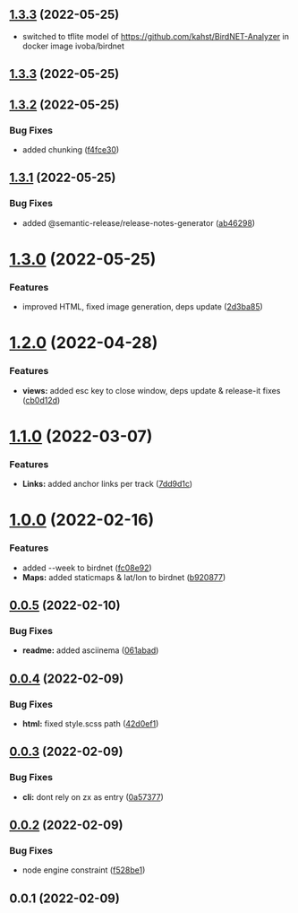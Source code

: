 ## [1.3.3](https://github.com/ivoba/audiomoth-visualizer/compare/1.3.2...1.3.3) (2022-05-25)

* switched to tflite model of https://github.com/kahst/BirdNET-Analyzer in docker image ivoba/birdnet


## [1.3.3](https://github.com/ivoba/audiomoth-visualizer/compare/1.3.2...1.3.3) (2022-05-25)



## [1.3.2](https://github.com/ivoba/audiomoth-visualizer/compare/1.3.1...1.3.2) (2022-05-25)


### Bug Fixes

* added chunking ([f4fce30](https://github.com/ivoba/audiomoth-visualizer/commit/f4fce309aa18b85dced944cf18c16e2995f59c18))



## [1.3.1](https://github.com/ivoba/audiomoth-visualizer/compare/1.3.0...1.3.1) (2022-05-25)


### Bug Fixes

* added @semantic-release/release-notes-generator ([ab46298](https://github.com/ivoba/audiomoth-visualizer/commit/ab46298072e78b81f4fd16b6499a6d96b89d808e))



# [1.3.0](https://github.com/ivoba/audiomoth-visualizer/compare/1.2.0...1.3.0) (2022-05-25)


### Features

* improved HTML, fixed image generation, deps update ([2d3ba85](https://github.com/ivoba/audiomoth-visualizer/commit/2d3ba8598aa96d1ac8d7a8ab471f9da1a0e49651))



# [1.2.0](https://github.com/ivoba/audiomoth-visualizer/compare/1.1.0...1.2.0) (2022-04-28)


### Features

* **views:** added esc key to close window, deps update & release-it fixes ([cb0d12d](https://github.com/ivoba/audiomoth-visualizer/commit/cb0d12d3ed2c5871176489c509c24c59ca615fa8))



# [1.1.0](https://github.com/ivoba/audiomoth-visualizer/compare/1.0.0...1.1.0) (2022-03-07)


### Features

* **Links:** added anchor links per track ([7dd9d1c](https://github.com/ivoba/audiomoth-visualizer/commit/7dd9d1cb147739e71378edf557af2dbeef76a3d0))



# [1.0.0](https://github.com/ivoba/audiomoth-visualizer/compare/0.0.5...1.0.0) (2022-02-16)


### Features

* added --week to birdnet ([fc08e92](https://github.com/ivoba/audiomoth-visualizer/commit/fc08e92e75324eb5eead2f238cc335182d22285d))
* **Maps:** added staticmaps & lat/lon to birdnet ([b920877](https://github.com/ivoba/audiomoth-visualizer/commit/b920877848d15564ef8a8dbb7ac0ad76c306d6d8))



## [0.0.5](https://github.com/ivoba/audiomoth-visualizer/compare/0.0.4...0.0.5) (2022-02-10)


### Bug Fixes

* **readme:** added asciinema ([061abad](https://github.com/ivoba/audiomoth-visualizer/commit/061abadc0df809e357889336172b4ffa1de74a46))



## [0.0.4](https://github.com/ivoba/audiomoth-visualizer/compare/0.0.3...0.0.4) (2022-02-09)


### Bug Fixes

* **html:** fixed style.scss path ([42d0ef1](https://github.com/ivoba/audiomoth-visualizer/commit/42d0ef183586d91656c60229d2d54ad7cf13051a))



## [0.0.3](https://github.com/ivoba/audiomoth-visualizer/compare/0.0.2...0.0.3) (2022-02-09)


### Bug Fixes

* **cli:** dont rely on zx as entry ([0a57377](https://github.com/ivoba/audiomoth-visualizer/commit/0a573774fe48393cab41852fcb75bc883d40078c))



## [0.0.2](https://github.com/ivoba/audiomoth-visualizer/compare/0.0.1...0.0.2) (2022-02-09)


### Bug Fixes

* node engine constraint ([f528be1](https://github.com/ivoba/audiomoth-visualizer/commit/f528be1647571163b4e54488ad6992012149fc63))



## 0.0.1 (2022-02-09)



